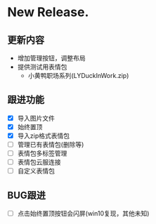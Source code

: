 # New Release.
## 更新内容
- 增加管理按钮，调整布局
- 提供测试用表情包
  - 小黄鸭职场系列(LYDuckInWork.zip)

## 跟进功能
- [x] 导入图片文件
- [x] 始终置顶
- [x] 导入zip格式表情包
- [ ] 管理已有表情包(删除等)
- [ ] 表情包多标签管理
- [ ] 表情包云服连接
- [ ] 自定义表情包

## BUG跟进
- [ ] 点击始终置顶按钮会闪屏(win10复现，其他未知)
